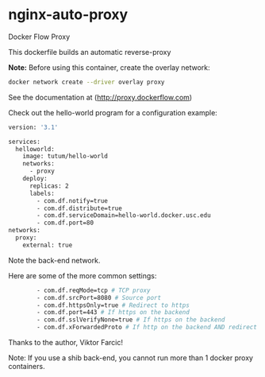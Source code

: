 # nginx-auto-proxy
Docker Flow Proxy

This dockerfile builds an automatic reverse-proxy

**Note:** Before using this container, create the overlay network:
````bash
docker network create --driver overlay proxy
````

See the documentation at (http://proxy.dockerflow.com)

Check out the hello-world program for a configuration example:
````bash
version: '3.1'

services:
  helloworld:
    image: tutum/hello-world
    networks:
      - proxy
    deploy:
      replicas: 2
      labels:
        - com.df.notify=true
        - com.df.distribute=true
        - com.df.serviceDomain=hello-world.docker.usc.edu
        - com.df.port=80
networks:
  proxy:
    external: true

````

Note the back-end network.

Here are some of the more common settings:
````bash
        - com.df.reqMode=tcp # TCP proxy
        - com.df.srcPort=8080 # Source port
        - com.df.httpsOnly=true # Redirect to https
        - com.df.port=443 # If https on the backend
        - com.df.sslVerifyNone=true # If https on the backend
        - com.df.xForwardedProto # If http on the backend AND redirect to https
````

Thanks to the author, Viktor Farcic!

Note: If you use a shib back-end, you cannot run
more than 1 docker proxy containers.